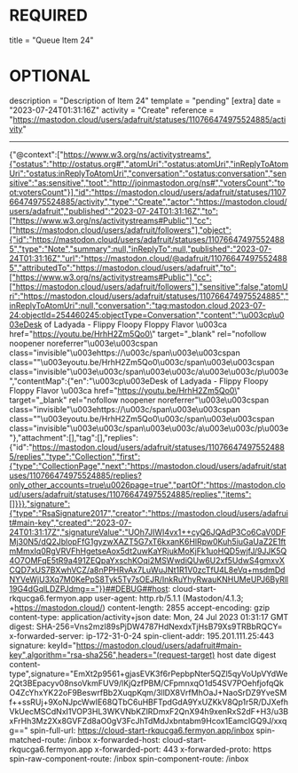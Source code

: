 
# REQUIRED
title = "Queue Item 24"
# OPTIONAL
description = "Description of Item 24"
template = "pending"
[extra]
date = "2023-07-24T01:31:16Z"
activity = "Create"
reference = "https://mastodon.cloud/users/adafruit/statuses/110766474975524885/activity"

---
{"@context":["https://www.w3.org/ns/activitystreams",{"ostatus":"http://ostatus.org#","atomUri":"ostatus:atomUri","inReplyToAtomUri":"ostatus:inReplyToAtomUri","conversation":"ostatus:conversation","sensitive":"as:sensitive","toot":"http://joinmastodon.org/ns#","votersCount":"toot:votersCount"}],"id":"https://mastodon.cloud/users/adafruit/statuses/110766474975524885/activity","type":"Create","actor":"https://mastodon.cloud/users/adafruit","published":"2023-07-24T01:31:16Z","to":["https://www.w3.org/ns/activitystreams#Public"],"cc":["https://mastodon.cloud/users/adafruit/followers"],"object":{"id":"https://mastodon.cloud/users/adafruit/statuses/110766474975524885","type":"Note","summary":null,"inReplyTo":null,"published":"2023-07-24T01:31:16Z","url":"https://mastodon.cloud/@adafruit/110766474975524885","attributedTo":"https://mastodon.cloud/users/adafruit","to":["https://www.w3.org/ns/activitystreams#Public"],"cc":["https://mastodon.cloud/users/adafruit/followers"],"sensitive":false,"atomUri":"https://mastodon.cloud/users/adafruit/statuses/110766474975524885","inReplyToAtomUri":null,"conversation":"tag:mastodon.cloud,2023-07-24:objectId=254460245:objectType=Conversation","content":"\u003cp\u003eDesk of Ladyada - Flippy Floopy Floppy Flavor \u003ca href=\"https://youtu.be/HrhH2Zm5Qo0\" target=\"_blank\" rel=\"nofollow noopener noreferrer\"\u003e\u003cspan class=\"invisible\"\u003ehttps://\u003c/span\u003e\u003cspan class=\"\"\u003eyoutu.be/HrhH2Zm5Qo0\u003c/span\u003e\u003cspan class=\"invisible\"\u003e\u003c/span\u003e\u003c/a\u003e\u003c/p\u003e","contentMap":{"en":"\u003cp\u003eDesk of Ladyada - Flippy Floopy Floppy Flavor \u003ca href=\"https://youtu.be/HrhH2Zm5Qo0\" target=\"_blank\" rel=\"nofollow noopener noreferrer\"\u003e\u003cspan class=\"invisible\"\u003ehttps://\u003c/span\u003e\u003cspan class=\"\"\u003eyoutu.be/HrhH2Zm5Qo0\u003c/span\u003e\u003cspan class=\"invisible\"\u003e\u003c/span\u003e\u003c/a\u003e\u003c/p\u003e"},"attachment":[],"tag":[],"replies":{"id":"https://mastodon.cloud/users/adafruit/statuses/110766474975524885/replies","type":"Collection","first":{"type":"CollectionPage","next":"https://mastodon.cloud/users/adafruit/statuses/110766474975524885/replies?only_other_accounts=true\u0026page=true","partOf":"https://mastodon.cloud/users/adafruit/statuses/110766474975524885/replies","items":[]}}},"signature":{"type":"RsaSignature2017","creator":"https://mastodon.cloud/users/adafruit#main-key","created":"2023-07-24T01:31:17Z","signatureValue":"UOh7JIWI4vx1++cyQ6JQAdP3Co6CaV0DFMj30N5/dQ2JblopFfG1gyzwXAZT5G7xT6kxanK6HlRpw0Kuh5iuGaUaZ2E1ftmMmxIq0RgVRVFhHgetseAox5dt2uwKaYRjukMoKjFk1uoHQD5wjfJ/9JJK5Q4O7OMFqE5tR9a491ZEQpaYxschKOqi2MSWwdiQUw6U2xf5UdwS4gmxvXCQD7xUS7BXwhVCZ/a8nPPHRvAx7LuWuJNt1R1V0zcTfU4L8eVq+msdmDdNYVeWjU3Xq7M0KePpS8Tyk5Ty7sOEJR/InkRuYhyRwauKNHUMeUPJ6ByRll19G4dGqlLDZPJdmg=="}}##DEBUG##host: cloud-start-rkqucga6.fermyon.app
user-agent: http.rb/5.1.1 (Mastodon/4.1.3; +https://mastodon.cloud/)
content-length: 2855
accept-encoding: gzip
content-type: application/activity+json
date: Mon, 24 Jul 2023 01:31:17 GMT
digest: SHA-256=Vns2mzI89sPjDW4787HdNexdxTjHsB79Xs9TRBbRQCY=
x-forwarded-server: ip-172-31-0-24
spin-client-addr: 195.201.111.25:443
signature: keyId="https://mastodon.cloud/users/adafruit#main-key",algorithm="rsa-sha256",headers="(request-target) host date digest content-type",signature="EmXt2p9561+gjasEVK3f6rPepbpNter5QZl5qyVoUpVYdWe2Qt3BEpacyv08nsoVkmFUV9/lKjQzfPBM/CFpmnxqO1d54SV7POehfjofqQkO4ZcYhxYK22oF9BeswrfBb2XuqpKqm/3llDX8VrfMhOaJ+NaoSrDZ9YveSMf++ssRUj+9XoNJpcWwIE68QTbC6uHBFTpdGdA9YxUZKkV8Qp1r5R/DJXefhVkUecMSCdNxI1VOP3HL3WKVNbKZlRDmxF2QnX94h9xenRxS2dF+H3/u3BxFrHh3Mz2Xx8GVFZd8aO0gV3FcJhTdMdJxbntabm9Hcox1EamcIGQ9J/xxqg=="
spin-full-url: https://cloud-start-rkqucga6.fermyon.app/inbox
spin-matched-route: /inbox
x-forwarded-host: cloud-start-rkqucga6.fermyon.app
x-forwarded-port: 443
x-forwarded-proto: https
spin-raw-component-route: /inbox
spin-component-route: /inbox

